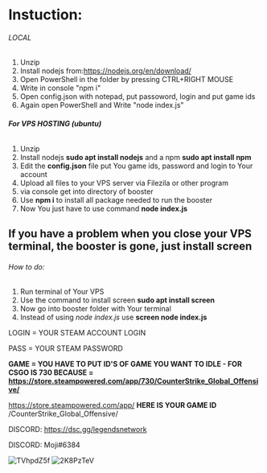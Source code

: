 # **Instuction:**

###### LOCAL
1. Unzip
2. Install nodejs from:https://nodejs.org/en/download/
3. Open PowerShell in the folder by pressing CTRL+RIGHT MOUSE
4. Write in console "npm i"
5. Open config.json with notepad, put passoword, login and put game ids
6. Again open PowerShell and Write "node index.js"

###### **For VPS HOSTING (ubuntu)**
1. Unzip
2. Install nodejs **sudo apt install nodejs** and a npm **sudo apt install npm**
4. Edit the **config.json** file put You game ids, password and login to Your account
4. Upload all files to your VPS server via Filezila or other program
5. via console get into directory of booster
6. Use **npm i** to install all package needed to run the booster
7. Now You just have to use command **node index.js**

## **If you have a problem when you close your VPS terminal, the booster is gone, just install screen**
###### How to do:
1. Run terminal of Your VPS
2. Use the command to install screen **sudo apt install screen**
3. Now go into booster folder with Your terminal 
4. Instead of using *node index.js* use **screen node index.js**


LOGIN = YOUR STEAM ACCOUNT LOGIN

PASS = YOUR STEAM PASSWORD

**GAME = YOU HAVE TO PUT ID'S OF GAME YOU WANT TO IDLE - FOR CSGO IS 730 BECAUSE = https://store.steampowered.com/app/730/CounterStrike_Global_Offensive/**

https://store.steampowered.com/app/ **HERE IS YOUR GAME ID** /CounterStrike_Global_Offensive/


DISCORD: https://dsc.gg/legendsnetwork

DISCORD: Moji#6384



![TVhpdZ5f](https://user-images.githubusercontent.com/68261971/111873432-8be0e600-8990-11eb-8745-8cab743e22fe.png)
![2K8PzTeV](https://user-images.githubusercontent.com/68261971/111873440-91d6c700-8990-11eb-8f64-0babb73d3dca.png)
